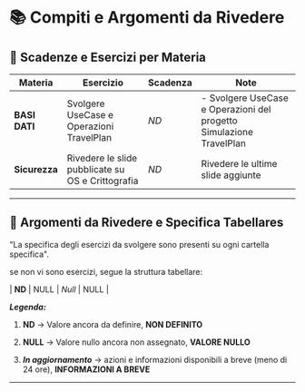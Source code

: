 # 📚 Compiti e Argomenti da Rivedere

## 📅 Scadenze e Esercizi per Materia


| Materia         | Esercizio                                     | Scadenza    | Note                                    |
| --------------- | --------------------------------------------- | ----------- | --------------------------------------- |
| **BASI DATI** | Svolgere UseCase e Operazioni TravelPlan | *ND*      | -  Svolgere UseCase e Operazioni del progetto Simulazione TravelPlan |
| **Sicurezza** | Rivedere le slide pubblicate su OS e Crittografia | *ND*      | Rivedere le ultime slide aggiunte |
---

## 🔁 Argomenti da Rivedere e Specifica Tabellares

"La specifica degli esercizi da svolgere sono presenti su ogni cartella specifica".

se non vi sono esercizi, segue la struttura tabellare:

| **ND**         | NULL                               | *Null*               | NULL                      |




***Legenda:***

1. **ND** -> Valore ancora da definire, **NON DEFINITO**

2. **NULL** -> Valore nullo ancora non assegnato, **VALORE NULLO**

3. ***In aggiornamento*** -> azioni e informazioni disponibili a breve (meno di 24 ore), **INFORMAZIONI A BREVE**

---



